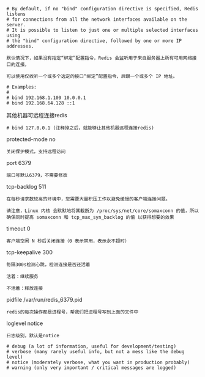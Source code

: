 

    # By default, if no "bind" configuration directive is specified, Redis listens
    # for connections from all the network interfaces available on the server.
    # It is possible to listen to just one or multiple selected interfaces using
    # the "bind" configuration directive, followed by one or more IP addresses.

    默认情况下，如果没有指定“绑定”配置指令，Redis 会监听用于来自服务器上所有可用网络接口的连接。

    可以使用仅收听一个或多个选定的接口“绑定”配置指令，后跟一个或多个 IP 地址。

    # Examples:
    #
    # bind 192.168.1.100 10.0.0.1
    # bind 192.168.64.128 ::1

其他机器可远程连接redis

    # bind 127.0.0.1 (注释掉之后，就能够让其他机器远程连接redis)

protected-mode no

    关闭保护模式，支持远程访问

port 6379

    端口号默认6379，不需要修改

tcp-backlog 511

    在每秒请求数较高的环境中，您需要大量积压工作以避免缓慢的客户端连接问题。

    请注意，Linux 内核 会默默地将其截断为 /proc/sys/net/core/somaxconn 的值，所以确保同时提高 somaxconn 和 tcp_max_syn_backlog 的值 以获得想要的效果

timeout 0

    客户端空闲 N 秒后关闭连接（0 表示禁用，表示永不超时）

tcp-keepalive 300

    每隔300s检测心跳，检测连接是否还活着

    活着：继续服务

    不活着：释放连接

pidfile /var/run/redis_6379.pid

    redis的每次操作都是进程号，帮我们把进程号写到上面的文件中

loglevel notice

    日志级别，默认是notice

    # debug (a lot of information, useful for development/testing)
    # verbose (many rarely useful info, but not a mess like the debug level)
    # notice (moderately verbose, what you want in production probably)
    # warning (only very important / critical messages are logged)
    

    